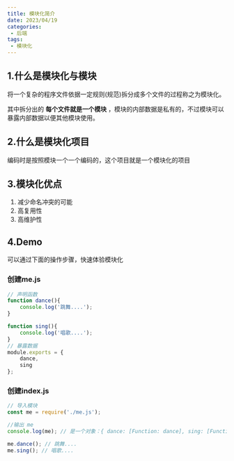 ```yaml
---
title: 模块化简介
date: 2023/04/19
categories:
 - 后端
tags:
 - 模块化
---
```


## 1.什么是模块化与模块

将一个复杂的程序文件依据一定规则(规范)拆分成多个文件的过程称之为模块化。

其中拆分出的 **每个文件就是一个模块** ，模块的内部数据是私有的，不过模块可以暴露内部数据以便其他模块使用。

## 2.什么是模块化项目
编码时是按照模块一个一个编码的，这个项目就是一个模块化的项目

## 3.模块化优点

1. 减少命名冲突的可能
2. 高复用性
3. 高维护性

## 4.Demo
可以通过下面的操作步骤，快速体验模块化

### 创建me.js
```js
// 声明函数 
function dance(){
    console.log('跳舞....'); 
}

function sing(){
    console.log('唱歌....'); 
}
// 暴露数据 
module.exports = {
    dance,
    sing
};
```
### 创建index.js

```js
// 导入模块
const me = require('./me.js');

//输出 me
console.log(me); // 是一个对象：{ dance: [Function: dance], sing: [Function: sing] }

me.dance(); // 跳舞....
me.sing(); // 唱歌....
```